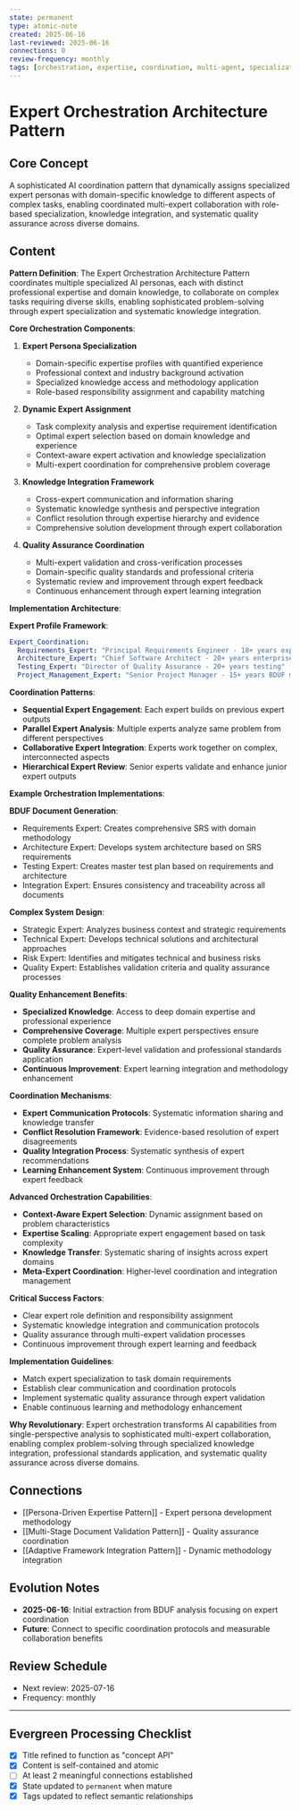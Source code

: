 ```yaml
---
state: permanent
type: atomic-note
created: 2025-06-16
last-reviewed: 2025-06-16
connections: 0
review-frequency: monthly
tags: [orchestration, expertise, coordination, multi-agent, specialization, patterns]
---
```

# Expert Orchestration Architecture Pattern

## Core Concept

A sophisticated AI coordination pattern that dynamically assigns specialized expert personas with domain-specific knowledge to different aspects of complex tasks, enabling coordinated multi-expert collaboration with role-based specialization, knowledge integration, and systematic quality assurance across diverse domains.

## Content

**Pattern Definition**: The Expert Orchestration Architecture Pattern coordinates multiple specialized AI personas, each with distinct professional expertise and domain knowledge, to collaborate on complex tasks requiring diverse skills, enabling sophisticated problem-solving through expert specialization and systematic knowledge integration.

**Core Orchestration Components**:

1. **Expert Persona Specialization**
   - Domain-specific expertise profiles with quantified experience
   - Professional context and industry background activation
   - Specialized knowledge access and methodology application
   - Role-based responsibility assignment and capability matching

2. **Dynamic Expert Assignment**
   - Task complexity analysis and expertise requirement identification
   - Optimal expert selection based on domain knowledge and experience
   - Context-aware expert activation and knowledge specialization
   - Multi-expert coordination for comprehensive problem coverage

3. **Knowledge Integration Framework**
   - Cross-expert communication and information sharing
   - Systematic knowledge synthesis and perspective integration
   - Conflict resolution through expertise hierarchy and evidence
   - Comprehensive solution development through expert collaboration

4. **Quality Assurance Coordination**
   - Multi-expert validation and cross-verification processes
   - Domain-specific quality standards and professional criteria
   - Systematic review and improvement through expert feedback
   - Continuous enhancement through expert learning integration

**Implementation Architecture**:

**Expert Profile Framework**:
```yaml
Expert_Coordination:
  Requirements_Expert: "Principal Requirements Engineer - 18+ years experience"
  Architecture_Expert: "Chief Software Architect - 20+ years enterprise systems"
  Testing_Expert: "Director of Quality Assurance - 20+ years testing"
  Project_Management_Expert: "Senior Project Manager - 15+ years BDUF methodology"
```

**Coordination Patterns**:
- **Sequential Expert Engagement**: Each expert builds on previous expert outputs
- **Parallel Expert Analysis**: Multiple experts analyze same problem from different perspectives
- **Collaborative Expert Integration**: Experts work together on complex, interconnected aspects
- **Hierarchical Expert Review**: Senior experts validate and enhance junior expert outputs

**Example Orchestration Implementations**:

**BDUF Document Generation**:
- Requirements Expert: Creates comprehensive SRS with domain methodology
- Architecture Expert: Develops system architecture based on SRS requirements
- Testing Expert: Creates master test plan based on requirements and architecture
- Integration Expert: Ensures consistency and traceability across all documents

**Complex System Design**:
- Strategic Expert: Analyzes business context and strategic requirements
- Technical Expert: Develops technical solutions and architectural approaches
- Risk Expert: Identifies and mitigates technical and business risks
- Quality Expert: Establishes validation criteria and quality assurance processes

**Quality Enhancement Benefits**:
- **Specialized Knowledge**: Access to deep domain expertise and professional experience
- **Comprehensive Coverage**: Multiple expert perspectives ensure complete problem analysis
- **Quality Assurance**: Expert-level validation and professional standards application
- **Continuous Improvement**: Expert learning integration and methodology enhancement

**Coordination Mechanisms**:
- **Expert Communication Protocols**: Systematic information sharing and knowledge transfer
- **Conflict Resolution Framework**: Evidence-based resolution of expert disagreements
- **Quality Integration Process**: Systematic synthesis of expert recommendations
- **Learning Enhancement System**: Continuous improvement through expert feedback

**Advanced Orchestration Capabilities**:
- **Context-Aware Expert Selection**: Dynamic assignment based on problem characteristics
- **Expertise Scaling**: Appropriate expert engagement based on task complexity
- **Knowledge Transfer**: Systematic sharing of insights across expert domains
- **Meta-Expert Coordination**: Higher-level coordination and integration management

**Critical Success Factors**:
- Clear expert role definition and responsibility assignment
- Systematic knowledge integration and communication protocols
- Quality assurance through multi-expert validation processes
- Continuous improvement through expert learning and feedback

**Implementation Guidelines**:
- Match expert specialization to task domain requirements
- Establish clear communication and coordination protocols
- Implement systematic quality assurance through expert validation
- Enable continuous learning and methodology enhancement

**Why Revolutionary**: Expert orchestration transforms AI capabilities from single-perspective analysis to sophisticated multi-expert collaboration, enabling complex problem-solving through specialized knowledge integration, professional standards application, and systematic quality assurance across diverse domains.

## Connections

- [[Persona-Driven Expertise Pattern]] - Expert persona development methodology
- [[Multi-Stage Document Validation Pattern]] - Quality assurance coordination
- [[Adaptive Framework Integration Pattern]] - Dynamic methodology integration

## Evolution Notes

- **2025-06-16**: Initial extraction from BDUF analysis focusing on expert coordination
- **Future**: Connect to specific coordination protocols and measurable collaboration benefits

## Review Schedule

- Next review: 2025-07-16
- Frequency: monthly

---

## Evergreen Processing Checklist

- [x] Title refined to function as "concept API"
- [x] Content is self-contained and atomic
- [ ] At least 2 meaningful connections established
- [x] State updated to `permanent` when mature
- [x] Tags updated to reflect semantic relationships